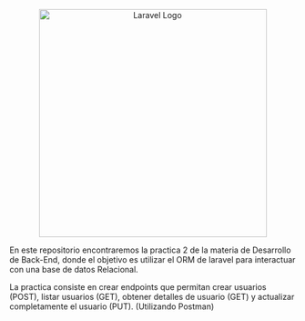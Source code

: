 <p align="center"><a href="https://laravel.com" target="_blank"><img src="https://raw.githubusercontent.com/laravel/art/master/logo-lockup/5%20SVG/2%20CMYK/1%20Full%20Color/laravel-logolockup-cmyk-red.svg" width="400" alt="Laravel Logo"></a></p>

<p>
    En este repositorio encontraremos la practica 2 de la materia de Desarrollo de Back-End, donde el objetivo es utilizar el ORM de laravel para interactuar con una base de datos Relacional. 
</p>
<p>
    La practica consiste en crear endpoints que permitan crear usuarios (POST), listar usuarios (GET), obtener detalles de usuario (GET) y actualizar completamente el usuario (PUT). (Utilizando Postman)
</p>

